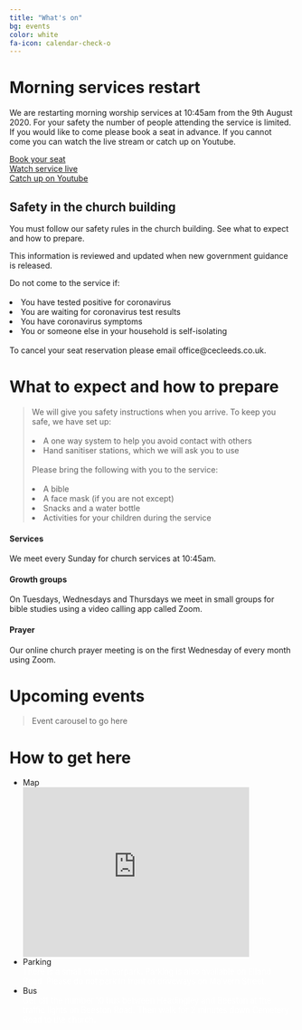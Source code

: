 ```yaml
---
title: "What's on"
bg: events
color: white
fa-icon: calendar-check-o
---
```


# Morning services restart
We are restarting morning worship services at 10:45am from the 9th August 2020. For your safety the number of people attending the service is limited. If you would like to come please book a seat in advance. If you cannot come you can watch the live stream or catch up on Youtube. 

  <div class="row btnlinks">
    <div class="col s12 m4 btnlink">
      <a class="waves-effect waves-light btn-large" href="https://www.google.com/">Book your seat</a>
    </div>
    <div class="col s12 m4 btnlink">
      <a class="waves-effect waves-light btn-large" href="https://www.google.com/">Watch service live</a>  
    </div>
    <div class="col s12 m4 btnlink">
      <a class="waves-effect waves-light btn-large" href="https://www.youtube.com/channel/UCALb0SwFaFdPY2gwOesvb_g/">Catch up on Youtube</a>
    </div>
  </div>


## Safety in the church building
You must follow our safety rules in the church building. See what to expect and how to prepare.

This information is reviewed and updated when new government guidance is released.

<div class="row">
  <div class="col s12">
    <div class="card-panel teal"> 
      <span class="white-text">
        Do not come to the service if:<br>
        <br>
          <li> You have tested positive for coronavirus </li>
          <li> You are waiting for coronavirus test results </li>
          <li> You have coronavirus symptoms </li>
          <li> You or someone else in your household is self-isolating </li>
        <br>
        To cancel your seat reservation please email office@cecleeds.co.uk.      
      </span>
    </div>
  </div>
</div>

# What to expect and how to prepare

<blockquote>
  We will give you safety instructions when you arrive. To keep you safe, we have set up:<br>
  <br>
  <li>A one way system to help you avoid contact with others</li>
  <li>Hand sanitiser stations, which we will ask you to use</li>
  <br>
  Please bring the following with you to the service:<br>
  <br>
  <li>A bible</li>
  <li>A face mask (if you are not except)</li>
  <li>Snacks and a water bottle</li>
  <li>Activities for your children during the service</li>
</blockquote>
  
<div class="row features">
  <div class="col s12 m4 feature">
    <i class="fa fa-compass fa-4x">
    </i>
    <h4> Services </h4>
    <p class="feature-description"> We meet every Sunday for church services at 10:45am. </p>
  </div>
  <div class="col s12 m4 feature">
    <i class="fa fa-life-ring fa-4x">
    </i>
    <h4> Growth groups </h4>
    <p class="feature-description"> On Tuesdays, Wednesdays and Thursdays we meet in small groups for bible studies using a video calling app called Zoom. </p>
  </div>
  <div class="col s12 m4 feature">
    <i class="fa fa-arrow-circle-up fa-4x">
    </i>
    <h4> Prayer </h4>
    <p class="feature-description"> Our online church prayer meeting is on the first Wednesday of every month using Zoom. </p>
  </div>
</div>

# Upcoming events

<blockquote>
Event carousel to go here
</blockquote>

# How to get here

<ul class="map collapsible">
  <li>
    <div class="collapsible-header"><i class="fa fa-map-marker fa-4x"></i>Map</div>
    <div class="collapsible-body icontain"><iframe src="https://www.google.com/maps/embed?pb=!1m18!1m12!1m3!1d2357.4899775926147!2d-1.561419883667163!3d53.78076634978253!2m3!1f0!2f0!3f0!3m2!1i1024!2i768!4f13.1!3m3!1m2!1s0x48795e8490a77217%3A0x290545c46afc5b66!2sCity%20Evangelical%20Church%2C%20Leeds!5e0!3m2!1sen!2suk!4v1592462594306!5m2!1sen!2suk" width="400" height="300" frameborder="0" style="border:0;" allowfullscreen="" aria-hidden="false" tabindex="0"></iframe></div>
  </li>
  <li>
    <div class="collapsible-header"><i class="fa fa-car fa-4x"></i>Parking</div>
    <div class="collapsible-body"><span style="color:white">There is a small church carpark. Parking is also available on Elland Road. Please do not park in front of driveways on Malvern Street.</span></div>
  </li>
  <li>
    <div class="collapsible-header"><i class="fa fa-bus fa-4x"></i>Bus</div>
    <div class="collapsible-body"><span style="color:white">Get off the number 10 bus between Headingley and Beeston at the traffic lights on Beeston Road. Then walk for 2 minutes down Cemetery Road to the church.</span></div>
  </li>
</ul>
